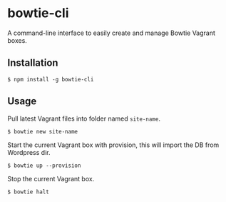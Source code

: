 # bowtie-cli
A command-line interface to easily create and manage Bowtie Vagrant boxes.

## Installation
```
$ npm install -g bowtie-cli
```

## Usage

Pull latest Vagrant files into folder named `site-name`.
```
$ bowtie new site-name
```

Start the current Vagrant box with provision, this will import the DB from Wordpress dir.
```
$ bowtie up --provision
```

Stop the current Vagrant box.
```
$ bowtie halt
```
